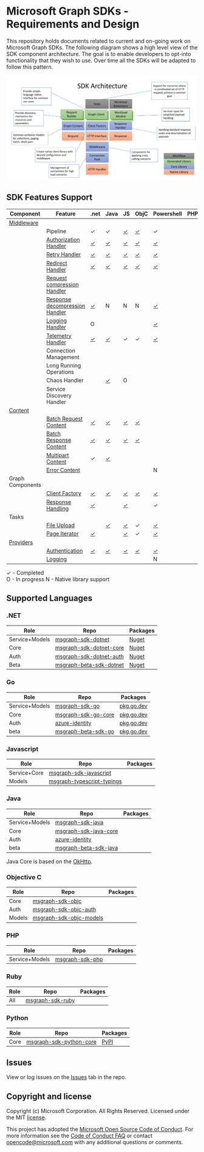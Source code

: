 # Microsoft Graph SDKs - Requirements and Design

This repository holds documents related to current and on-going work on Microsoft Graph SDKs.  The following diagram shows a high level view of the SDK component architecture. The goal is to enable developers to opt-into functionality that they wish to use.  Over time all the SDKs will be adapted to follow this pattern.

![Component Architecture](images/componentArch.png)

## SDK Features Support

| Component |Feature| .net | Java | JS | ObjC | Powershell | PHP | Ruby | Python | Go |  
|--|--|--|--|--|--|--|--|--|--|--|
|[Middleware](middleware/middleware.md)
| | Pipeline                |✓|✓|[✓][js_middleware]|[✓][objc_middleware]|✓| | |[✓][python_middleware]| [✓][go_middleware]|
| | [Authorization Handler](middleware/AuthorizationHandler.md)   |[✓][dotnet_authhandler] |[✓][java_authhandler]|[✓][js_authhandler]|[✓][objc_authhandler]|[✓][dotnet_authhandler]| | |[✓][python_authhandler] | N/A |
| | [Retry Handler](middleware/RetryHandler.md)              |[✓][dotnet_retryhandler]|[✓][java_retryhandler]|[✓][js_retryhandler]|[✓][objc_retryhandler]|[✓][dotnet_retryhandler]| | | [✓][python_retryhandler]| [✓][go_retryhandler]
| | [Redirect Handler](middleware/RedirectHandler.md)        |[✓][dotnet_redirecthandler]|[✓][java_redirecthandler]|[✓][js_redirecthandler]|[✓][objc_redirecthandler]|[✓][dotnet_redirecthandler]| | |✓ | [✓][go_redirecthandler]|
| | [Request compression Handler](middleware/CompressionHandler.md) | | | | | | |
| | [Response decompression Handler](middleware/DecompressionHandler.md) |[✓][dotnet_decompressionhandler]|N|N|N|[✓][dotnet_decompressionhandler]| |
| | [Logging Handler](middleware/LoggingHandler.md) |O| | | |[✓][powershell_logginghandler]| |
| | [Telemetry Handler](middleware/TelemetryHandler.md) |[✓][dotnet_telemetryhandler]|[✓][java_telemetryhandler]|✓|✓|[✓][powershell_telemetryhandler]| | |[✓][python_telemetryhandler] | [✓][go_telemetryhandler]|
| | Connection Management | | | | | | |
| | Long Running Operations | | | | | | |
| | Chaos Handler | |[✓][java_chaoshandler] |O| | | |
| | Service Discovery Handler | | | | | | |
| [Content](content/ContentArchitecturalConstraints.md)
|| [Batch Request Content](content/BatchRequestContent.md)     |[✓][dotnet_batchrequestcontent]|[✓][java_batchrequestcontent]|[✓][js_batchrequestcontent]|[✓][objc_batchrequestcontent] | | |
|| [Batch Response Content](content/BatchResponseContent.md)   |[✓][dotnet_batchrequestcontent]|[✓][java_batchresponsecontent]|[✓][js_batchresponsecontent] |[✓][objc_batchresponsecontent] | | |
|| [Multipart Content](content/MultipartContent.md)            |✓|[✓][java_multipartcontent]| | | | |
|| [Error Content](content/ErrorContent.md)            | | | | |N| |
| Graph Components
|| [Client Factory](GraphClientFactory.md)           |[✓][dotnet_clientfactory]|[✓][java_httpclients]|[✓][js_graphclientfactory]|[✓][objc_graphclientfactory]|[✓][dotnet_clientfactory]| | |[✓][python_graphclientfactory] | [✓][go_graphclientfactory]
|| [Response Handling](ResponseHandler.md) |[✓][dotnet_responsehandler]| |[✓][js_responsehandler]||✓||
| Tasks
|| [File Upload](tasks/FileUploadTask.md)                | |[✓][java_largefileupload]|[✓][js_fileuploadtask] |✓|[✓][powershell_fileupload] | |
|| [Page Iterator](tasks/PageIteratorTask.md)            |[✓][dotnet_pageiteratortask]||[✓][js_pageiteratortask] |✓|[✓][powershell_pageiterator]| |
| [Providers](providers/providers.md)
|| [Authentication](providers/AuthenticationProvider.md)              |[✓][dotnet_authprovider]|[✓][java_authprovider]|[✓][js_authprovider]|[✓][objc_authprovider]|[✓][powershell_authprovider]| | | | [✓][go_authprovider]|
|| [Logging](providers/LoggingProvider.md)                     | | | | |N| |

✓ - Completed  
O - In progress
N - Native library support

## Supported Languages

### .NET

|Role| Repo | Packages |
|--|--|--|
|Service+Models|[msgraph-sdk-dotnet](https://github.com/microsoftgraph/msgraph-sdk-dotnet)|[Nuget](https://www.nuget.org/packages/Microsoft.Graph/)|
|Core|[msgraph-sdk-dotnet-core](https://github.com/microsoftgraph/msgraph-sdk-dotnet-core)|[Nuget](https://www.nuget.org/packages/Microsoft.Graph.Core/)|
|Auth|[msgraph-sdk-dotnet-auth](https://github.com/microsoftgraph/msgraph-sdk-dotnet-auth)|[Nuget](https://www.nuget.org/packages/Microsoft.Graph.Auth/)|
|Beta|[msgraph-beta-sdk-dotnet](https://github.com/microsoftgraph/msgraph-beta-sdk-dotnet)|[Nuget](https://www.nuget.org/packages/Microsoft.Graph.Beta/)|

### Go

|Role| Repo | Packages |
|--|--|--|
|Service+Models|[msgraph-sdk-go](https://github.com/microsoftgraph/msgraph-sdk-go)|[pkg.go.dev](https://pkg.go.dev/github.com/microsoftgraph/msgraph-sdk-go/)|
|Core|[msgraph-sdk-go-core](https://github.com/microsoftgraph/msgraph-sdk-go-core)|[pkg.go.dev](https://pkg.go.dev/github.com/microsoftgraph/msgraph-sdk-go-core/)|
|Auth|[azure-identity](https://github.com/Azure/azure-sdk-for-go/tree/main/sdk/azidentity)|[pkg.go.dev](https://pkg.go.dev/github.com/Azure/azure-sdk-for-go/sdk/azidentity)|
|beta|[msgraph-beta-sdk-go](https://github.com/microsoftgraph/msgraph-beta-sdk-go)|[pkg.go.dev](https://pkg.go.dev/github.com/microsoftgraph/msgraph-beta-sdk-go/)|

### Javascript

|Role| Repo | Packages |
|--|--|--|
|Service+Core|[msgraph-sdk-javascript](https://github.com/microsoftgraph/msgraph-sdk-javascript)||
|Models|[msgraph-typescript-typings](https://github.com/microsoftgraph/msgraph-typescript-typings)|

### Java

|Role| Repo | Packages |
|--|--|--|
|Service+Models|[msgraph-sdk-java](https://github.com/microsoftgraph/msgraph-sdk-java)||
|Core|[msgraph-sdk-java-core](https://github.com/microsoftgraph/msgraph-sdk-java-core)||
|Auth|[azure-identity](https://github.com/Azure/azure-sdk-for-java/tree/master/sdk/identity/azure-identity)||
|beta|[msgraph-beta-sdk-java](https://github.com/microsoftgraph/msgraph-beta-sdk-java)||

Java Core is based on the [OkHttp](https://github.com/square/okhttp).

### Objective C

|Role| Repo | Packages |
|--|--|--|
|Core|[msgraph-sdk-objc](https://github.com/microsoftgraph/msgraph-sdk-objc)||
|Auth|[msgraph-sdk-objc-auth](https://github.com/microsoftgraph/msgraph-sdk-objc-auth)|
|Models|[msgraph-sdk-objc-models](https://github.com/microsoftgraph/msgraph-sdk-objc-models)|

### PHP

|Role| Repo | Packages |
|--|--|--|
|Service+Models|[msgraph-sdk-php](https://github.com/microsoftgraph/msgraph-sdk-php)|

### Ruby

|Role| Repo | Packages |
|--|--|--|
|All|[msgraph-sdk-ruby](https://github.com/microsoftgraph/msgraph-sdk-ruby)|

### Python

|Role| Repo | Packages |
|--|--|--|
|Core|[msgraph-sdk-python-core](https://github.com/microsoftgraph/msgraph-sdk-python-core)|[PyPI](https://pypi.org/project/msgraph-core/)

## Issues

View or log issues on the [Issues](https://github.com/microsoftgraph/msgraph-sdk-design/issues) tab in the repo.

## Copyright and license

Copyright (c) Microsoft Corporation. All Rights Reserved. Licensed under the MIT [license](LICENSE).

This project has adopted the [Microsoft Open Source Code of Conduct](https://opensource.microsoft.com/codeofconduct/). For more information see the [Code of Conduct FAQ](https://opensource.microsoft.com/codeofconduct/faq/) or contact [opencode@microsoft.com](mailto:opencode@microsoft.com) with any additional questions or comments.

[java_authprovider]: https://github.com/Azure/azure-sdk-for-java/tree/main/sdk/identity/azure-identity
[java_authhandler]: https://github.com/microsoftgraph/msgraph-sdk-java-core/blob/dev/src/main/java/com/microsoft/graph/httpcore/AuthenticationHandler.java
[java_chaoshandler]: https://github.com/microsoftgraph/msgraph-sdk-java-core/blob/dev/src/main/java/com/microsoft/graph/httpcore/ChaosHttpHandler.java
[java_redirecthandler]: https://github.com/microsoftgraph/msgraph-sdk-java-core/blob/dev/src/main/java/com/microsoft/graph/httpcore/RedirectHandler.java
[java_retryhandler]: https://github.com/microsoftgraph/msgraph-sdk-java-core/blob/dev/src/main/java/com/microsoft/graph/httpcore/RetryHandler.java
[java_telemetryhandler]: https://github.com/microsoftgraph/msgraph-sdk-java-core/blob/dev/src/main/java/com/microsoft/graph/httpcore/TelemetryHandler.java
[java_batchrequestcontent]: https://github.com/microsoftgraph/msgraph-sdk-java-core/blob/dev/src/main/java/com/microsoft/graph/content/BatchRequestContent.java
[java_batchresponsecontent]: https://github.com/microsoftgraph/msgraph-sdk-java-core/blob/dev/src/main/java/com/microsoft/graph/content/BatchResponseContent.java
[java_multipartcontent]: https://github.com/microsoftgraph/msgraph-sdk-java/blob/dev/src/main/java/com/microsoft/graph/models/extensions/Multipart.java
[java_largefileupload]: https://github.com/microsoftgraph/msgraph-sdk-java-core/blob/dev/src/main/java/com/microsoft/graph/tasks/LargeFileUploadRequest.java
[java_httpclients]: https://github.com/microsoftgraph/msgraph-sdk-java-core/blob/dev/src/main/java/com/microsoft/graph/httpcore/HttpClients.java


[objc_middleware]: https://github.com/microsoftgraph/msgraph-sdk-objc/blob/master/MSGraphCoreSDK/MSGraphCoreSDK/Middleware/Protocols/MSGraphMiddleware.h
[objc_authprovider]:https://github.com/microsoftgraph/msgraph-sdk-objc-auth
[objc_authhandler]: https://github.com/microsoftgraph/msgraph-sdk-objc/blob/master/MSGraphCoreSDK/MSGraphCoreSDK/Middleware/Implementations/Authentication/MSAuthenticationHandler.h
[objc_retryhandler]: https://github.com/microsoftgraph/msgraph-sdk-objc/tree/master/MSGraphCoreSDK/MSGraphCoreSDK/Middleware/Implementations/RetryHandler
[objc_redirecthandler]: https://github.com/microsoftgraph/msgraph-sdk-objc/tree/master/MSGraphCoreSDK/MSGraphCoreSDK/Middleware/Implementations/RedirectHandler
[objc_batchrequestcontent]: https://github.com/microsoftgraph/msgraph-sdk-objc/blob/master/MSGraphCoreSDK/MSGraphCoreSDK/GraphContent/BatchContent/MSBatchRequestContent.h
[objc_batchresponsecontent]: https://github.com/microsoftgraph/msgraph-sdk-objc/blob/master/MSGraphCoreSDK/MSGraphCoreSDK/GraphContent/BatchContent/MSBatchResponseContent.h
[objc_graphclientfactory]: https://github.com/microsoftgraph/msgraph-sdk-objc/blob/master/MSGraphCoreSDK/MSGraphCoreSDK/HTTPClient/MSClientFactory.h

[dotnet_authprovider]: https://github.com/microsoftgraph/msgraph-sdk-dotnet-auth
[dotnet_retryhandler]: https://github.com/microsoftgraph/msgraph-sdk-dotnet-core/blob/dev/src/Microsoft.Graph.Core/Requests/Middleware/RetryHandler.cs
[dotnet_redirecthandler]: https://github.com/microsoftgraph/msgraph-sdk-dotnet-core/blob/dev/src/Microsoft.Graph.Core/Requests/Middleware/RedirectHandler.cs
[dotnet_authhandler]: https://github.com/microsoftgraph/msgraph-sdk-dotnet-core/blob/dev/src/Microsoft.Graph.Core/Requests/Middleware/AuthenticationHandler.cs
[dotnet_decompressionhandler]: https://github.com/microsoftgraph/msgraph-sdk-dotnet-core/blob/dev/src/Microsoft.Graph.Core/Requests/Middleware/CompressionHandler.cs
[dotnet_clientfactory]: https://github.com/microsoftgraph/msgraph-sdk-dotnet-core/blob/dev/src/Microsoft.Graph.Core/Requests/GraphClientFactory.cs
[dotnet_batchrequestcontent]: https://github.com/microsoftgraph/msgraph-sdk-dotnet/blob/dev/src/Microsoft.Graph.Core/Requests/Content/BatchRequestContent.cs
[dotnet_batchresponsecontent]: https://github.com/microsoftgraph/msgraph-sdk-dotnet/blob/dev/src/Microsoft.Graph.Core/Requests/Content/BatchResponseContent.cs
[dotnet_responsehandler]: https://github.com/microsoftgraph/msgraph-sdk-dotnet/blob/dev/src/Microsoft.Graph.Core/Requests/ResponseHandler.cs
[dotnet_pageiteratortask]: https://github.com/microsoftgraph/msgraph-sdk-dotnet/blob/dev/src/Microsoft.Graph.Core/Tasks/PageIterator.cs
[dotnet_telemetryhandler]: https://github.com/microsoftgraph/msgraph-sdk-dotnet/blob/po/telemetryHandler/src/Microsoft.Graph.Core/Requests/Middleware/TelemetryHandler.cs

[js_middleware]: https://github.com/microsoftgraph/msgraph-sdk-javascript/blob/dev/src/middleware/IMiddleware.ts
[js_authhandler]: https://github.com/microsoftgraph/msgraph-sdk-javascript/blob/dev/src/middleware/AuthenticationHandler.ts
[js_responsehandler]: https://github.com/microsoftgraph/msgraph-sdk-javascript/blob/dev/src/GraphResponseHandler.ts
[js_batchrequestcontent]: https://github.com/microsoftgraph/msgraph-sdk-javascript/blob/dev/src/content/BatchRequestContent.ts
[js_batchresponsecontent]: https://github.com/microsoftgraph/msgraph-sdk-javascript/blob/dev/src/content/BatchResponseContent.ts
[js_fileuploadtask]: https://github.com/microsoftgraph/msgraph-sdk-javascript/blob/dev/src/tasks/LargeFileUploadTask.ts
[js_pageiteratortask]: https://github.com/microsoftgraph/msgraph-sdk-javascript/blob/dev/src/tasks/PageIterator.ts
[js_redirecthandler]: https://github.com/microsoftgraph/msgraph-sdk-javascript/blob/dev/src/middleware/RedirectHandler.ts
[js_retryhandler]: https://github.com/microsoftgraph/msgraph-sdk-javascript/blob/dev/src/middleware/RetryHandler.ts
[js_graphclientfactory]: https://github.com/microsoftgraph/msgraph-sdk-javascript/blob/dev/src/HTTPClientFactory.ts
[js_authprovider]: https://github.com/microsoftgraph/msgraph-sdk-javascript/blob/dev/src/MSALAuthenticationProvider.ts

[python_middleware]: https://github.com/microsoftgraph/msgraph-sdk-python-core/blob/dev/msgraph/core/middleware/middleware.py
[python_authhandler]: https://github.com/microsoftgraph/msgraph-sdk-python-core/blob/dev/msgraph/core/middleware/authorization.py
[python_retryhandler]: https://github.com/microsoftgraph/msgraph-sdk-python-core/blob/dev/msgraph/core/middleware/retry.py
[python_graphclientfactory]: https://github.com/microsoftgraph/msgraph-sdk-python-core/blob/dev/msgraph/core/_client_factory.py
[python_telemetryhandler]: https://github.com/microsoftgraph/msgraph-sdk-python-core/blob/dev/msgraph/core/middleware/telemetry.py

[go_middleware]: https://github.com/microsoft/kiota/blob/main/http/go/nethttp/pipeline.go
[go_authprovider]: https://github.com/microsoft/kiota/tree/main/authentication/go/azure
[go_retryhandler]: https://github.com/microsoft/kiota/blob/main/http/go/nethttp/retry_handler.go
[go_redirecthandler]: https://github.com/microsoft/kiota/blob/main/http/go/nethttp/redirect_handler.go
[go_graphclientfactory]: https://github.com/microsoftgraph/msgraph-sdk-go-core/blob/main/graph_client_factory.go
[go_telemetryhandler]: https://github.com/microsoftgraph/msgraph-sdk-go-core/blob/main/graph_telemetry_handler.go

[powershell_telemetryhandler]: https://github.com/microsoftgraph/msgraph-sdk-powershell/blob/dev/src/Authentication/Authentication/Helpers/HttpHelpers.cs
[powershell_logginghandler]: https://github.com/microsoftgraph/msgraph-sdk-powershell/blob/dev/tools/Custom/Module.cs
[powershell_fileupload]: https://github.com/microsoftgraph/msgraph-sdk-powershell/blob/dev/tools/Custom/FileUploadCmdlet.cs
[powershell_pageiterator]: https://github.com/microsoftgraph/msgraph-sdk-powershell/blob/dev/tools/Custom/ListCmdlet.cs
[powershell_authprovider]: https://github.com/microsoftgraph/msgraph-sdk-powershell/blob/dev/src/Authentication/Authentication/Cmdlets/ConnectMgGraph.cs
